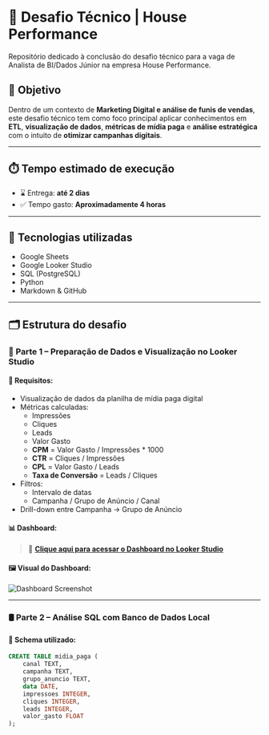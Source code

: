 # 🚀 Desafio Técnico | House Performance

Repositório dedicado à conclusão do desafio técnico para a vaga de Analista de BI/Dados Júnior na empresa House Performance.

## 🎯 Objetivo

Dentro de um contexto de **Marketing Digital e análise de funis de vendas**, este desafio técnico tem como foco principal aplicar conhecimentos em **ETL**, **visualização de dados**, **métricas de mídia paga** e **análise estratégica** com o intuito de **otimizar campanhas digitais**.

---

## ⏱️ Tempo estimado de execução

- ⌛ Entrega: **até 2 dias**
- ✅ Tempo gasto: **Aproximadamente 4 horas**

---

## 🧪 Tecnologias utilizadas

- Google Sheets
- Google Looker Studio
- SQL (PostgreSQL)
- Python
- Markdown & GitHub

---

## 🗂️ Estrutura do desafio

### 📍 Parte 1 – Preparação de Dados e Visualização no Looker Studio

#### 📌 Requisitos:
- Visualização de dados da planilha de mídia paga digital
- Métricas calculadas:
  - Impressões
  - Cliques
  - Leads
  - Valor Gasto
  - **CPM** = Valor Gasto / Impressões * 1000
  - **CTR** = Cliques / Impressões
  - **CPL** = Valor Gasto / Leads
  - **Taxa de Conversão** = Leads / Cliques
- Filtros:
  - Intervalo de datas
  - Campanha / Grupo de Anúncio / Canal 
- Drill-down entre Campanha → Grupo de Anúncio

#### 📊 Dashboard:

> 🔗 **[Clique aqui para acessar o Dashboard no Looker Studio]([INSIRA_AQUI_O_LINK_DO_DASHBOARD](https://lookerstudio.google.com/reporting/c4bd0565-98cb-42b7-9c8c-d38f5d0322a5))**

#### 🖼️ Visual do Dashboard:

![Dashboard Screenshot](<img width="1567" height="875" alt="image" src="https://github.com/user-attachments/assets/d15d1ad0-6ea6-451f-86bd-63413f75ae19" />
)

---

### 🛢️ Parte 2 – Análise SQL com Banco de Dados Local

#### 🧱 Schema utilizado:
```sql
CREATE TABLE midia_paga (
    canal TEXT,
    campanha TEXT,
    grupo_anuncio TEXT,
    data DATE,
    impressoes INTEGER,
    cliques INTEGER,
    leads INTEGER,
    valor_gasto FLOAT
);
